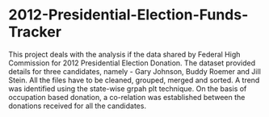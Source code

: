 # 2012-Presidential-Election-Funds-Tracker

This project deals with the analysis if the data shared by Federal High Commission for 2012 Presidential Election Donation. The dataset provided details for three candidates, namely - Gary Johnson, Buddy Roemer and Jill Stein. All the files have to be cleaned, grouped, merged and sorted. A trend was identified using the state-wise grpah plt technique. On the basis of occupation based donation, a co-relation was established between the donations received for all the candidates.

